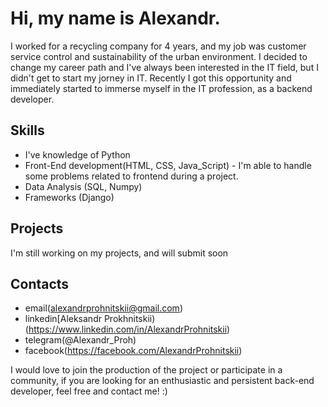 # Hi, my name is Alexandr.
I worked for a recycling company for 4 years, and my job was customer service control and sustainability of the urban environment. I decided to change my career path and I've always been interested in the IT field, but I didn't get to start my jorney in IT. Recently I got this opportunity and immediately started to immerse myself in the IT profession, as a backend developer.
## Skills
- I've knowledge of Python 
- Front-End development(HTML, CSS, Java_Script) - I'm able to handle some problems related to frontend during a project.
- Data Analysis (SQL, Numpy)
- Frameworks (Django)
## Projects
I'm still working on my projects, and will submit soon
## Contacts
- email(alexandrprohnitskii@gmail.com)
- linkedin[Aleksandr Prokhnitskii) (https://www.linkedin.com/in/AlexandrProhnitskii)
- telegram(@Alexandr_Proh)
- facebook(https://facebook.com/AlexandrProhnitskii)

I would love to join the production of the project or participate in a community, if you are looking for an enthusiastic and persistent back-end developer, feel free and contact me! :)
